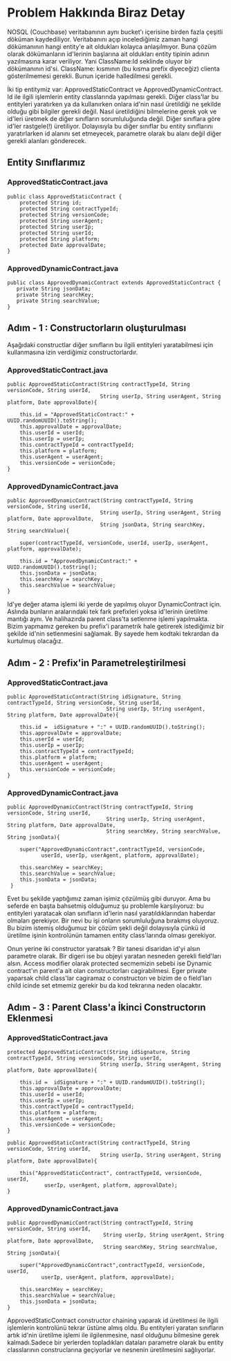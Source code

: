 # Problem Hakkında Biraz Detay

NOSQL (Couchbase) veritabanının aynı bucket'ı içerisine birden fazla çeşitli döküman kaydediliyor. Veritabanını açıp incelediğimiz zaman hangi dökümanının hangi entity'e ait oldukları kolayca anlaşılmıyor. Buna çözüm olarak dökümanların id'lerinin başlarına ait oldukları entity tipinin adının yazılmasına karar veriliyor. Yani ClassName:Id seklinde oluyor bir dökümanının id'si. ClassName: kısmının (bu kısma prefix diyeceğiz) clienta gösterilmemesi gerekli. Bunun içeride halledilmesi gerekli.

İki tip entitymiz var: ApprovedStaticContract ve ApprovedDynamicContract.
Id ile ilgili işlemlerin entity classlarında yapılması gerekli. Diğer class'lar bu entityleri yaratırken ya da kullanırken onlara id'nin nasıl üretildiği ne şekilde olduğu gibi bilgiler gerekli değil. Nasıl üretildiğini bilmelerine gerek yok ve id'leri üretmek de diğer sınıfların sorumluluğunda değil. Diğer sınıflara göre id'ler rastgele(!) üretiliyor. Dolayısıyla bu diğer sınıflar bu entity sınıflarını yaratırlarken id alanını set etmeyecek, parametre olarak bu alanı değil diğer gerekli alanları gönderecek.

## Entity Sınıflarımız

### ApprovedStaticContract.java

   ```
   public class ApprovedStaticContract {
       protected String id;
       protected String contractTypeId;
       protected String versionCode;
       protected String userAgent;
       protected String userIp;
       protected String userId;
       protected String platform;
       protected Date approvalDate;
   }
   ```

### ApprovedDynamicContract.java

   ```
   public class ApprovedDynamicContract extends ApprovedStaticContract {
      private String jsonData;
      private String searchKey;
      private String searchValue;
   }
   ```

## Adım - 1 : Constructorların oluşturulması

Aşağıdaki constructlar diğer sınıfların bu ilgili entityleri yaratabilmesi için kullanmasına izin verdiğimiz constructorlardır.

### ApprovedStaticContract.java

    public ApprovedStaticContract(String contractTypeId, String versionCode, String userId,          
                                  String userIp, String userAgent, String platform, Date approvalDate){

        this.id = "ApprovedStaticContract:" + UUID.randomUUID().toString();
        this.approvalDate = approvalDate;
        this.userId = userId;
        this.userIp = userIp;
        this.contractTypeId = contractTypeId;
        this.platform = platform;
        this.userAgent = userAgent;
        this.versionCode = versionCode;
    }

### ApprovedDynamicContract.java
    
    public ApprovedDynamicContract(String contractTypeId, String versionCode, String userId,
                                  String userIp, String userAgent, String platform, Date approvalDate,
                                  String jsonData, String searchKey, String searchValue){

        super(contractTypeId, versionCode, userId, userIp, userAgent, platform, approvalDate);
        
        this.id = "ApprovedDynamicContract:" + UUID.randomUUID().toString();
        this.jsonData = jsonData;
        this.searchKey = searchKey;
        this.searchValue = searchValue;
    }

Id'ye değer atama işlemi iki yerde de yapılmış oluyor DynamicContract için. Aslında bunların aralarındaki tek fark prefixleri yoksa id'lerinin üretilme mantığı aynı. Ve halihazırda parent class'ta setlenme işlemi yapılmakta. Bizim yapmamız gereken bu prefix'i parametrik hale getirerek istediğimiz bir şekilde id'nin setlenmesini sağlamak. By sayede hem kodtaki tekrardan da kurtulmuş olacağız.

## Adım - 2 : Prefix'in Parametreleştirilmesi 

### ApprovedStaticContract.java

    public ApprovedStaticContract(String idSignature, String contractTypeId, String versionCode, String userId,
                                    String userIp, String userAgent, String platform, Date approvalDate){

        this.id =  idSignature + ":" + UUID.randomUUID().toString();
        this.approvalDate = approvalDate;
        this.userId = userId;
        this.userIp = userIp;
        this.contractTypeId = contractTypeId;
        this.platform = platform;
        this.userAgent = userAgent;
        this.versionCode = versionCode;
    }

### ApprovedDynamicContract.java

    public ApprovedDynamicContract(String contractTypeId, String versionCode, String userId,
                                    String userIp, String userAgent, String platform, Date approvalDate,
                                    String searchKey, String searchValue, String jsonData){

        super("ApprovedDynamicContract",contractTypeId, versionCode, 
               userId, userIp, userAgent, platform, approvalDate);

        this.searchKey = searchKey;
        this.searchValue = searchValue;
        this.jsonData = jsonData;
     }

Evet bu şekilde yaptığımız zaman işimiz çözülmüş gibi duruyor. Ama bu seferde en başta bahsetmiş olduğumuz şu problemle karşılıyoruz: bu entityleri yaratacak olan sınıfların id'lerin nasıl yaratıldıklarından haberdar olmaları gerekiyor. Bir nevi bu işi onların sorumluluğuna bırakmış oluyoruz. Bu bizim istemiş olduğumuz bir çözüm şekli değil dolayısıyla çünkü id üretilme işinin kontrolünün tamamen entity class'larında olması gerekiyor.

Onun yerine iki constructor yaratsak ? Bir tanesi disaridan id'yi alsın parametre olarak. Bir digeri ise bu objeyi yaratan nesneden gerekli field'ları alsın. Access modifier olarak protected secmemizin sebebi ise Dynamic contract'ın parent'a ait olan constructorları cagirabilmesi. Eger private yaparsak child class'lar cagiramaz o constructorı ve bizim de o field'ları child icinde set etmemiz gerekir bu da kod tekrarına neden olacaktır.

## Adım - 3 : Parent Class'a İkinci Constructorın Eklenmesi

### ApprovedStaticContract.java

    protected ApprovedStaticContract(String idSignature, String contractTypeId, String versionCode, String userId,
                                  String userIp, String userAgent, String platform, Date approvalDate){

        this.id =  idSignature + ":" + UUID.randomUUID().toString();
        this.approvalDate = approvalDate;
        this.userId = userId;
        this.userIp = userIp;
        this.contractTypeId = contractTypeId;
        this.platform = platform;
        this.userAgent = userAgent;
        this.versionCode = versionCode;
    }

    public ApprovedStaticContract(String contractTypeId, String versionCode, String userId,
                                  String userIp, String userAgent, String platform, Date approvalDate){

        this("ApprovedStaticContract", contractTypeId, versionCode, userId,
                userIp, userAgent, platform, approvalDate);
    }


### ApprovedDynamicContract.java

    public ApprovedDynamicContract(String contractTypeId, String versionCode, String userId,
                                   String userIp, String userAgent, String platform, Date approvalDate,
                                   String searchKey, String searchValue, String jsonData){

        super("ApprovedDynamicContract",contractTypeId, versionCode, userId, 
               userIp, userAgent, platform, approvalDate);

        this.searchKey = searchKey;
        this.searchValue = searchValue;
        this.jsonData = jsonData;
    }

ApprovedStaticContract constructor chaining yaparak id üretilmesi ile ilgili işlemlerin kontrolünü tekrar üstüne almış oldu. Bu entityleri yaratan sınıfların artık id'nin üretilme işlemi ile ilgilenmesine, nasıl olduğunu bilmesine gerek kalmadı.Sadece bir yerlerden topladıkları dataları parametre olarak bu entity classlarının construclarına geçiyorlar ve nesnenin üretilmesini sağlıyorlar.

